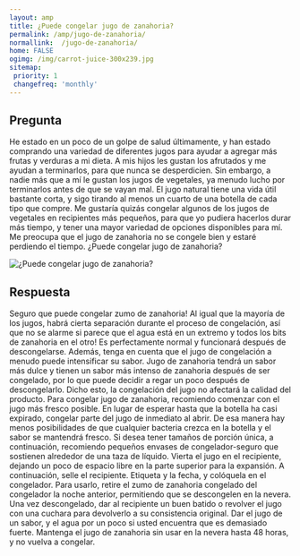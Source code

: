 ```yaml
---
layout: amp
title: ¿Puede congelar jugo de zanahoria?  
permalink: /amp/jugo-de-zanahoria/
normallink:  /jugo-de-zanahoria/
home: FALSE
ogimg: /img/carrot-juice-300x239.jpg
sitemap:
 priority: 1
 changefreq: 'monthly'
---
```




## Pregunta

He estado en un poco de un golpe de salud últimamente, y han estado comprando una variedad de diferentes jugos para ayudar a agregar más frutas y verduras a mi dieta. A mis hijos les gustan los afrutados y me ayudan a terminarlos, para que nunca se desperdicien. Sin embargo, a nadie más que a mí le gustan los jugos de vegetales, ya menudo lucho por terminarlos antes de que se vayan mal. El jugo natural tiene una vida útil bastante corta, y sigo tirando al menos un cuarto de una botella de cada tipo que compre. Me gustaría quizás congelar algunos de los jugos de vegetales en recipientes más pequeños, para que yo pudiera hacerlos durar más tiempo, y tener una mayor variedad de opciones disponibles para mí. Me preocupa que el jugo de zanahoria no se congele bien y estaré perdiendo el tiempo. ¿Puede congelar jugo de zanahoria?


![¿Puede congelar jugo de zanahoria?](https://sepuedecongelar.com/img/carrot-juice-300x239.jpg "¿Puede congelar jugo de zanahoria?" )


## Respuesta

Seguro que puede congelar zumo de zanahoria! Al igual que la mayoría de los jugos, habrá cierta separación durante el proceso de congelación, así que no se alarme si parece que el agua está en un extremo y todos los bits de zanahoria en el otro! Es perfectamente normal y funcionará después de descongelarse. Además, tenga en cuenta que el jugo de congelación a menudo puede intensificar su sabor. Jugo de zanahoria tendrá un sabor más dulce y tienen un sabor más intenso de zanahoria después de ser congelado, por lo que puede decidir a regar un poco después de descongelarlo. Dicho esto, la congelación del jugo no afectará la calidad del producto.
Para congelar jugo de zanahoria, recomiendo comenzar con el jugo más fresco posible. En lugar de esperar hasta que la botella ha casi expirado, congelar parte del jugo de inmediato al abrir. De esa manera hay menos posibilidades de que cualquier bacteria crezca en la botella y el sabor se mantendrá fresco. Si desea tener tamaños de porción única, a continuación, recomiendo pequeños envases de congelador-seguro que sostienen alrededor de una taza de líquido. Vierta el jugo en el recipiente, dejando un poco de espacio libre en la parte superior para la expansión. A continuación, selle el recipiente. Etiqueta y la fecha, y colóquela en el congelador.
Para usarlo, retire el zumo de zanahoria congelado del congelador la noche anterior, permitiendo que se descongelen en la nevera. Una vez descongelado, dar al recipiente un buen batido o revolver el jugo con una cuchara para devolverlo a su consistencia original. Dar el jugo de un sabor, y el agua por un poco si usted encuentra que es demasiado fuerte. Mantenga el jugo de zanahoria sin usar en la nevera hasta 48 horas, y no vuelva a congelar.
